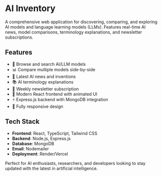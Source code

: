 # AI Inventory

A comprehensive web application for discovering, comparing, and exploring AI models and language learning models (LLMs). Features real-time AI news, model comparisons, terminology explanations, and newsletter subscriptions.

## Features
- 🤖 Browse and search AI/LLM models
- 📊 Compare multiple models side-by-side  
- 📰 Latest AI news and inventions
- 📚 AI terminology explanations
- 📧 Weekly newsletter subscription
- 🎨 Modern React frontend with animated UI
- ⚡ Express.js backend with MongoDB integration
- 📱 Fully responsive design

## Tech Stack
- **Frontend**: React, TypeScript, Tailwind CSS
- **Backend**: Node.js, Express.js
- **Database**: MongoDB
- **Email**: Nodemailer
- **Deployment**: Render/Vercel

Perfect for AI enthusiasts, researchers, and developers looking to stay updated with the latest in artificial intelligence.
